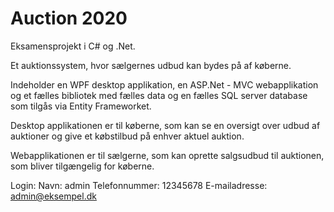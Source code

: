 # Auction 2020
Eksamensprojekt i C# og .Net.

Et auktionssystem, hvor sælgernes udbud kan bydes på af køberne.

Indeholder en WPF desktop applikation, en ASP.Net - MVC webapplikation og et fælles bibliotek med fælles data og en fælles SQL server database som tilgås via Entity Frameworket.

Desktop applikationen er til køberne, som kan se en oversigt over udbud af auktioner og give et købstilbud på enhver aktuel auktion.

Webapplikationen er til sælgerne, som kan oprette salgsudbud til auktionen, som bliver tilgængelig for køberne.

Login: Navn: admin  Telefonnummer: 12345678  E-mailadresse: admin@eksempel.dk
